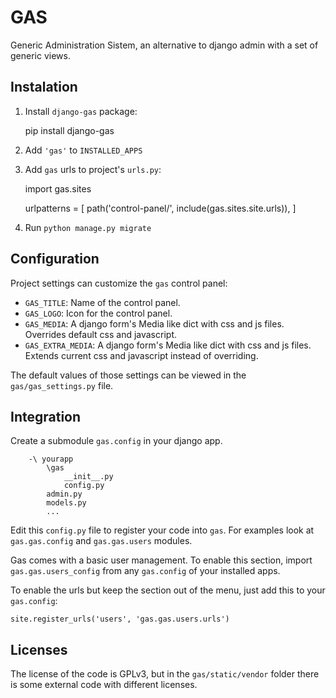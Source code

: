 GAS
===

Generic Administration Sistem, an alternative to django admin with a set
of generic views.


Instalation
-----------

1. Install `django-gas` package:

    pip install django-gas

2. Add `'gas'` to `INSTALLED_APPS`
3. Add `gas` urls to project's `urls.py`:

    import gas.sites

    urlpatterns = [
        path('control-panel/', include(gas.sites.site.urls)),
    ]

4. Run `python manage.py migrate`


Configuration
-------------

Project settings can customize the `gas` control panel:

* `GAS_TITLE`: Name of the control panel.
* `GAS_LOGO`: Icon for the control panel.
* `GAS_MEDIA`: A django form's Media like dict with css and js files.
  Overrides default css and javascript.
* `GAS_EXTRA_MEDIA`: A django form's Media like dict with css and js
  files. Extends current css and javascript instead of overriding.

The default values of those settings can be viewed in the
`gas/gas_settings.py` file.


Integration
-----------

Create a submodule `gas.config` in your django app. 

        -\ yourapp
            \gas
                __init__.py
                config.py
            admin.py
            models.py
            ...

Edit this `config.py` file to register your code into `gas`. For examples look
at `gas.gas.config` and `gas.gas.users` modules.

Gas comes with a basic user management. To enable this section, import
`gas.gas.users_config` from any `gas.config` of your installed apps.

To enable the urls but keep the section out of the menu, just add this to
your `gas.config`:

    site.register_urls('users', 'gas.gas.users.urls')


Licenses
--------

The license of the code is GPLv3, but in the `gas/static/vendor` folder there
is some external code with different licenses.

